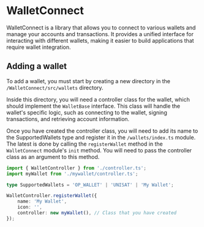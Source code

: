 # WalletConnect

WalletConnect is a library that allows you to connect to various wallets and manage your accounts and transactions. It provides a unified interface for interacting with different wallets, making it easier to build applications that require wallet integration.

## Adding a wallet

To add a wallet, you must start by creating a new directory in the `/WalletConnect/src/wallets` directory.

Inside this directory, you will need a controller class for the wallet, which should implement the `WalletBase` interface. This class will handle the wallet's specific logic, such as connecting to the wallet, signing transactions, and retrieving account information.

Once you have created the controller class, you will need to add its name to the SupportedWallets type and register it in the `/wallets/index.ts` module. The latest is done by calling the `registerWallet` method in the `WalletConnect` module's `init` method. You will need to pass the controller class as an argument to this method.

```ts
import { WalletController } from './controller.ts';
import myWallet from './mywallet/controller.ts';

type SupportedWallets = 'OP_WALLET' | 'UNISAT' | 'My Wallet';

WalletController.registerWallet({
    name: 'My Wallet',
    icon: '',
    controller: new myWallet(), // Class that you have created
});
```
